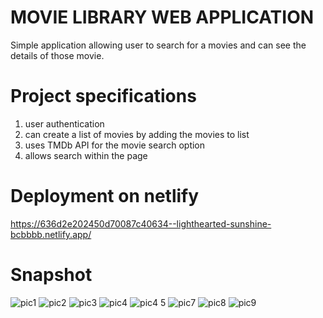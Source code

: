 #  MOVIE LIBRARY WEB APPLICATION 

Simple application allowing user to search for a movies and can see the details of those movie.

# Project specifications

1. user authentication
2. can create a list of movies by adding the movies to list
3. uses TMDb API for the movie search option
4. allows search within the page

# Deployment on netlify

https://636d2e202450d70087c40634--lighthearted-sunshine-bcbbbb.netlify.app/

# Snapshot

![pic1](https://user-images.githubusercontent.com/76871214/201191161-9ebe2e75-6068-409a-9272-055c5909a96d.PNG)
![pic2](https://user-images.githubusercontent.com/76871214/201191329-51f85b62-0fa7-485d-80ba-a14373eb6fc7.PNG)
![pic3](https://user-images.githubusercontent.com/76871214/201191401-1c81c0e2-ae15-4b09-8b0d-a42ee8e8b92f.PNG)
![pic4](https://user-images.githubusercontent.com/76871214/201191449-c76849be-7631-427f-b2d4-e8767b3f1d3d.PNG)
![pic4 5](https://user-images.githubusercontent.com/76871214/201191488-614b0981-01c4-40fe-875c-5ce2267e1d19.PNG)
![pic7](https://user-images.githubusercontent.com/76871214/201191729-c532176b-cfec-4d89-8b77-3b99d212957b.PNG)
![pic8](https://user-images.githubusercontent.com/76871214/201191750-83dc0062-afc7-42d4-b817-56aa21a5c3b8.PNG)
![pic9](https://user-images.githubusercontent.com/76871214/201192210-31844afd-eb5d-4c78-b0b0-7368446b0f54.PNG)


